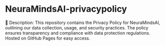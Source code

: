 # NeuraMindsAI-privacypolicy
📌 Description: This repository contains the Privacy Policy for NeuraMindsAI, outlining our data collection, usage, and security practices. The policy ensures transparency and compliance with data protection regulations. Hosted on GitHub Pages for easy access.
